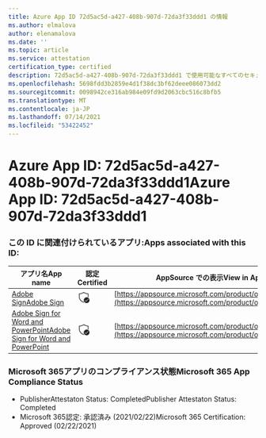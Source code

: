 ```yaml
---
title: Azure App ID 72d5ac5d-a427-408b-907d-72da3f33ddd1 の情報
ms.author: elmalova
author: elenamalova
ms.date: ''
ms.topic: article
ms.service: attestation
certification_type: certified
description: 72d5ac5d-a427-408b-907d-72da3f33ddd1 で使用可能なすべてのセキュリティおよびコンプライアンス情報。
ms.openlocfilehash: 5698fdd3b2859e4d1f38dc3bf62deee086073dd2
ms.sourcegitcommit: 0098942ce316ab984e09fd9d2063cbc516c8bfb5
ms.translationtype: MT
ms.contentlocale: ja-JP
ms.lasthandoff: 07/14/2021
ms.locfileid: "53422452"
---
```

# <a name="azure-app-id-72d5ac5d-a427-408b-907d-72da3f33ddd1"></a><span data-ttu-id="fd8f7-103">Azure App ID: 72d5ac5d-a427-408b-907d-72da3f33ddd1</span><span class="sxs-lookup"><span data-stu-id="fd8f7-103">Azure App ID: 72d5ac5d-a427-408b-907d-72da3f33ddd1</span></span>


### <a name="apps-associated-with-this-id"></a><span data-ttu-id="fd8f7-104">この ID に関連付けられているアプリ:</span><span class="sxs-lookup"><span data-stu-id="fd8f7-104">Apps associated with this ID:</span></span>
| <span data-ttu-id="fd8f7-105">**アプリ名**</span><span class="sxs-lookup"><span data-stu-id="fd8f7-105">**App name**</span></span> | <span data-ttu-id="fd8f7-106">**認定**</span><span class="sxs-lookup"><span data-stu-id="fd8f7-106">**Certified**</span></span> | <span data-ttu-id="fd8f7-107">**AppSource での表示**</span><span class="sxs-lookup"><span data-stu-id="fd8f7-107">**View in AppSource**</span></span> |
|-|-|-|
| [<span data-ttu-id="fd8f7-108">Adobe Sign</span><span class="sxs-lookup"><span data-stu-id="fd8f7-108">Adobe Sign</span></span>](https://docs.microsoft.com/en-us/microsoft-365-app-certification/forward/WA104381233) | <img alt="Certified application badge" src="../media/certified-badge.png" height="25" width="25" /> | [https://appsource.microsoft.com/product/office/WA104381233](https://appsource.microsoft.com/product/office/WA104381233) |
| [<span data-ttu-id="fd8f7-109">Adobe Sign for Word and PowerPoint</span><span class="sxs-lookup"><span data-stu-id="fd8f7-109">Adobe Sign for Word and PowerPoint</span></span>](https://docs.microsoft.com/en-us/microsoft-365-app-certification/forward/WA104381155) | <img alt="Certified application badge" src="../media/certified-badge.png" height="25" width="25" /> | [https://appsource.microsoft.com/product/office/WA104381155](https://appsource.microsoft.com/product/office/WA104381155) |

### <a name="microsoft-365-app-compliance-status"></a><span data-ttu-id="fd8f7-110">Microsoft 365アプリのコンプライアンス状態</span><span class="sxs-lookup"><span data-stu-id="fd8f7-110">Microsoft 365 App Compliance Status</span></span>
- <span data-ttu-id="fd8f7-111">PublisherAttestaton Status: Completed</span><span class="sxs-lookup"><span data-stu-id="fd8f7-111">Publisher Attestaton Status: Completed</span></span>
- <span data-ttu-id="fd8f7-112">Microsoft 365認定: 承認済み (2021/02/22)</span><span class="sxs-lookup"><span data-stu-id="fd8f7-112">Microsoft 365 Certification: Approved (02/22/2021)</span></span>
